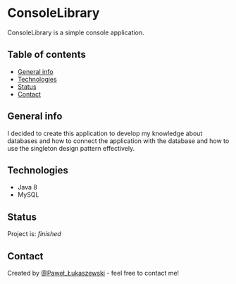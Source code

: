 # ConsoleLibrary
ConsoleLibrary is a simple console application.

## Table of contents
* [General info](#general-info)
* [Technologies](#technologies)
* [Status](#status)
* [Contact](#contact)

## General info
I decided to create this application to develop my knowledge about databases and how to connect the application with the database and how to use the singleton design pattern effectively.

## Technologies
* Java 8
* MySQL

## Status
Project is: _finished_

## Contact
Created by [@Paweł_Łukaszewski](https://www.linkedin.com/in/paweł-łukaszewski) - feel free to contact me!
